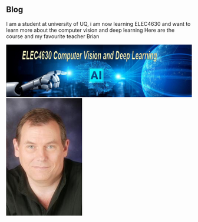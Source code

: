 ## Blog

I am a student at university of UQ, i am now learning ELEC4630 and want to learn more about the computer vision and deep learning
Here are the course and my favourite teacher Brian



![Image of ELEC4630 logo](images/ELEC4630.png)
![Image of Teacher Brian](images/Lovell_portrait_small.jpg)